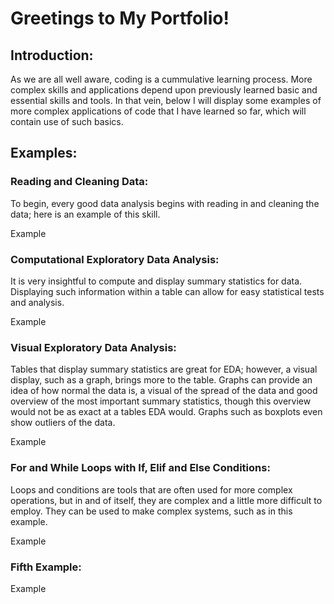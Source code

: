 # Greetings to My Portfolio!

## Introduction:

As we are all well aware, coding is a cummulative learning process. More complex skills and applications depend upon previously learned basic and essential skills and tools. In that vein, below I will display some examples of more complex applications of code that I have learned so far, which will contain use of such basics.

## Examples:

### Reading and Cleaning Data:

To begin, every good data analysis begins with reading in and cleaning the data; here is an example of this skill.

Example

### Computational Exploratory Data Analysis:

It is very insightful to compute and display summary statistics for data. Displaying such information within a table can allow for easy statistical tests and analysis.

Example

### Visual Exploratory Data Analysis:

Tables that display summary statistics are great for EDA; however, a visual display, such as a graph, brings more to the table. Graphs can provide an idea of how normal the data is, a visual of the spread of the data and good overview of the most important summary statistics, though this overview would not be as exact at a tables EDA would. Graphs such as boxplots even show outliers of the data. 

Example

### For and While Loops with If, Elif and Else Conditions:

Loops and conditions are tools that are often used for more complex operations, but in and of itself, they are complex and a little more difficult to employ. They can be used to make complex systems, such as in this example.

Example

### Fifth Example:

Example
